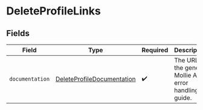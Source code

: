 # DeleteProfileLinks


## Fields

| Field                                                                           | Type                                                                            | Required                                                                        | Description                                                                     |
| ------------------------------------------------------------------------------- | ------------------------------------------------------------------------------- | ------------------------------------------------------------------------------- | ------------------------------------------------------------------------------- |
| `documentation`                                                                 | [DeleteProfileDocumentation](../../models/errors/DeleteProfileDocumentation.md) | :heavy_check_mark:                                                              | The URL to the generic Mollie API error handling guide.                         |